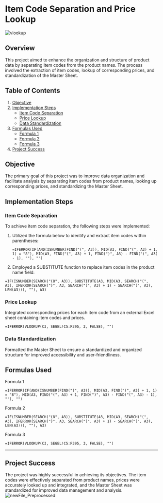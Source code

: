 # Item Code Separation and Price Lookup
![vlookup](https://github.com/amadigodswill33/DataOrganizationProject/assets/94016023/842a4fda-53ee-4334-8c14-486918c9756f)

## Overview

This project aimed to enhance the organization and structure of product data by separating item codes from the product names. The process involved the extraction of item codes, lookup of corresponding prices, and standardization of the Master Sheet.

## Table of Contents

1. [Objective](#objective)
2. [Implementation Steps](#implementation-steps)
   - [Item Code Separation](#item-code-separation)
   - [Price Lookup](#price-lookup)
   - [Data Standardization](#data-standardization)
3. [Formulas Used](#formulas-used)
   - [Formula 1](#formula-1)
   - [Formula 2](#formula-2)
   - [Formula 3](#formula-3)
4. [Project Success](#project-success)

## Objective

The primary goal of this project was to improve data organization and facilitate analysis by separating item codes from product names, looking up corresponding prices, and standardizing the Master Sheet.

## Implementation Steps

### Item Code Separation

To achieve item code separation, the following steps were implemented:

1. Utilized the formula below to identify and extract item codes within parentheses:
   ```
   =IFERROR(IF(AND(ISNUMBER(FIND("(", A3)), MID(A3, FIND("(", A3) + 1, 1) = "8"), MID(A3, FIND("(", A3) + 1, FIND(")", A3) - FIND("(", A3) - 1), ""), "")
   ```
2. Employed a SUBSTITUTE function to replace item codes in the product name field:
```
=IF(ISNUMBER(SEARCH("(8", A3)), SUBSTITUTE(A3, MID(A3, SEARCH("(", A3), IFERROR(SEARCH(")", A3, SEARCH("(", A3) + 1) - SEARCH("(", A3), LEN(A3))), ""), A3)
```
### Price Lookup
Integrated corresponding prices for each item code from an external Excel sheet containing item codes and prices.
```
=IFERROR(VLOOKUP(C3, SEGEL!C5:F395, 3, FALSE), "")
```
### Data Standardization
Formatted the Master Sheet to ensure a standardized and organized structure for improved accessibility and user-friendliness.

## Formulas Used
Formula 1
```
=IFERROR(IF(AND(ISNUMBER(FIND("(", A3)), MID(A3, FIND("(", A3) + 1, 1) = "8"), MID(A3, FIND("(", A3) + 1, FIND(")", A3) - FIND("(", A3) - 1), ""), "")
```
Formula 2
```
=IF(ISNUMBER(SEARCH("(8", A3)), SUBSTITUTE(A3, MID(A3, SEARCH("(", A3), IFERROR(SEARCH(")", A3, SEARCH("(", A3) + 1) - SEARCH("(", A3), LEN(A3))), ""), A3)
```
Formula 3
```
=IFERROR(VLOOKUP(C3, SEGEL!C5:F395, 3, FALSE), "")
```
---
## Project Success
The project was highly successful in achieving its objectives. The item codes were effectively separated from product names, prices were accurately looked up and integrated, and the Master Sheet was standardized for improved data management and analysis.
![newFile_Preprocessed](https://github.com/amadigodswill33/DataOrganizationProject/assets/94016023/b7509ae9-e372-40ee-b501-3a8c39cbd23a)

